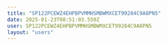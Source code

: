 ```yaml
---
title: "SP122PCEWZ4EHPBPVMMHSMBWMXCET99284C9A8PN5"
date: 2025-01-23T08:51:03.550Z
user: SP122PCEWZ4EHPBPVMMHSMBWMXCET99284C9A8PN5
layout: "users"
---
```

    